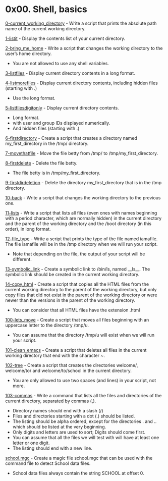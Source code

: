 # 0x00. Shell, basics
[0-current_working_directory](https://github.com/JoGMG/alx-system_engineering-devops/blob/main/0x00-shell_basics/0-current_working_directory) - Write a script that prints the absolute path name of the current working directory.

[1-listit](https://github.com/JoGMG/alx-system_engineering-devops/blob/main/0x00-shell_basics/1-listit) - Display the contents list of your current directory.

[2-bring_me_home](https://github.com/JoGMG/alx-system_engineering-devops/blob/main/0x00-shell_basics/2-bring_me_home) - Write a script that changes the working directory to the user’s home directory.
- You are not allowed to use any shell variables.

[3-listfiles](https://github.com/JoGMG/alx-system_engineering-devops/blob/main/0x00-shell_basics/3-listfiles) - Display current directory contents in a long format.

[4-listmorefiles](https://github.com/JoGMG/alx-system_engineering-devops/blob/main/0x00-shell_basics/4-listmorefiles) - Display current directory contents, including hidden files (starting with .)
- Use the long format.

[5-listfilesdigitonly](https://github.com/JoGMG/alx-system_engineering-devops/blob/main/0x00-shell_basics/5-listfilesdigitonly) - Display current directory contents.
- Long format.
- with user and group IDs displayed numerically.
- And hidden files (starting with .)

[6-firstdirectory](https://github.com/JoGMG/alx-system_engineering-devops/blob/main/0x00-shell_basics/6-firstdirectory) - Create a script that creates a directory named my_first_directory in the /tmp/ directory.

[7-movethatfile](https://github.com/JoGMG/alx-system_engineering-devops/blob/main/0x00-shell_basics/7-movethatfile) - Move the file betty from /tmp/ to /tmp/my_first_directory.

[8-firstdelete](https://github.com/JoGMG/alx-system_engineering-devops/blob/main/0x00-shell_basics/8-firstdelete) - Delete the file betty.
- The file betty is in /tmp/my_first_directory.

[9-firstdirdeletion](https://github.com/JoGMG/alx-system_engineering-devops/blob/main/0x00-shell_basics/9-firstdirdeletion) - Delete the directory my_first_directory that is in the /tmp directory.

[10-back](https://github.com/JoGMG/alx-system_engineering-devops/blob/main/0x00-shell_basics/10-back) - Write a script that changes the working directory to the previous one.

[11-lists](https://github.com/JoGMG/alx-system_engineering-devops/blob/main/0x00-shell_basics/11-lists) - Write a script that lists all files (even ones with names beginning with a period character, which are normally hidden) in the current directory and the parent of the working directory and the /boot directory (in this order), in long format.

[12-file_type](https://github.com/JoGMG/alx-system_engineering-devops/blob/main/0x00-shell_basics/12-file_type) - Write a script that prints the type of the file named iamafile. The file iamafile will be in the /tmp directory when we will run your script.
- Note that depending on the file, the output of your script will be different.

[13-symbolic_link](https://github.com/JoGMG/alx-system_engineering-devops/blob/main/0x00-shell_basics/13-symbolic_link) - Create a symbolic link to /bin/ls, named \_\_ls__. The symbolic link should be created in the current working directory.

[14-copy_html](https://github.com/JoGMG/alx-system_engineering-devops/blob/main/0x00-shell_basics/14-copy_html) - Create a script that copies all the HTML files from the current working directory to the parent of the working directory, but only copy files that did not exist in the parent of the working directory or were newer than the versions in the parent of the working directory.
- You can consider that all HTML files have the extension .html

[100-lets_move](https://github.com/JoGMG/alx-system_engineering-devops/blob/main/0x00-shell_basics/100-lets_move) - Create a script that moves all files beginning with an uppercase letter to the directory /tmp/u.
- You can assume that the directory /tmp/u will exist when we will run your script.

[101-clean_emacs](https://github.com/JoGMG/alx-system_engineering-devops/blob/main/0x00-shell_basics/101-clean_emacs) - Create a script that deletes all files in the current working directory that end with the character ~.

[102-tree](https://github.com/JoGMG/alx-system_engineering-devops/blob/main/0x00-shell_basics/102-tree) - Create a script that creates the directories welcome/, welcome/to/ and welcome/to/school in the current directory.
- You are only allowed to use two spaces (and lines) in your script, not more.

[103-commas](https://github.com/JoGMG/alx-system_engineering-devops/blob/main/0x00-shell_basics/103-commas) - Write a command that lists all the files and directories of the current directory, separated by commas (,).
- Directory names should end with a slash (/)
- Files and directories starting with a dot (.) should be listed.
- The listing should be alpha ordered, except for the directories . and .. which should be listed at the very beginning.
- Only digits and letters are used to sort; Digits should come first.
- You can assume that all the files we will test with will have at least one letter or one digit.
- The listing should end with a new line.

[school.mgc](https://github.com/JoGMG/alx-system_engineering-devops/blob/main/0x00-shell_basics/school.mgc) - Create a magic file school.mgc that can be used with the command file to detect School data files. 
- School data files always contain the string SCHOOL at offset 0.
